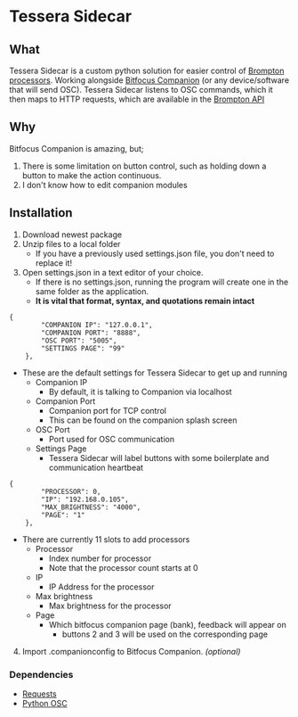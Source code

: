 # Tessera Sidecar
## What
Tessera Sidecar is a custom python solution for easier control of [Brompton processors](https://www.bromptontech.com/). Working alongside [Bitfocus Companion](https://bitfocus.io/companion) (or any device/software that will send OSC). Tessera Sidecar listens to OSC commands, which it then maps to HTTP requests, which are available in the [Brompton API](https://dl.bromptontech.com/tessera/docs/TesseraIPControlAPI3_2_0_Beta4.pdf)

## Why
Bitfocus Companion is amazing, but;

 1. There is some limitation on  button control, such as holding down a button to make the action continuous.
 2. I don't know how to edit companion modules

## Installation

 1. Download newest package
 2. Unzip files to a local folder
	 - If you have a previously used settings.json file, you don't need to replace it!
 3. Open settings.json in a text editor of your choice.
	 - If there is no settings.json, running the program will create one in the same folder as the application.
	 - **It is vital that format, syntax, and quotations remain intact**

```
{
        "COMPANION IP": "127.0.0.1",
        "COMPANION PORT": "8888",
        "OSC PORT": "5005",
        "SETTINGS PAGE": "99"
    },
```
- These are the default settings for Tessera Sidecar to get up and running
	- Companion IP
		- By default, it is talking to Companion via localhost
	- Companion Port
		- Companion port for TCP control
		- This can be found on the companion splash screen
	- OSC Port
		- Port used for OSC communication
	- Settings Page
		- Tessera Sidecar will label buttons with some boilerplate and communication heartbeat
```
{
        "PROCESSOR": 0,
        "IP": "192.168.0.105",
        "MAX_BRIGHTNESS": "4000",
        "PAGE": "1"
    },
```
- There are currently 11 slots to add processors
	- Processor
		- Index number for processor
		- Note that the processor count starts at 0
	- IP
		- IP Address for the processor
	- Max brightness
		- Max brightness for the processor
	- Page
		- Which bitfocus companion page (bank), feedback will appear on
			- buttons 2 and 3 will be used on the corresponding page
 4. Import .companionconfig to Bitfocus Companion. *(optional)*

### Dependencies
- [Requests](https://pypi.org/project/requests/)
- [Python OSC](https://pypi.org/project/python-osc/)

